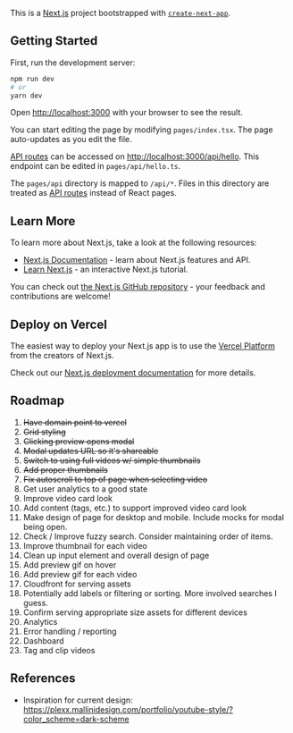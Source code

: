 This is a [Next.js](https://nextjs.org/) project bootstrapped with [`create-next-app`](https://github.com/vercel/next.js/tree/canary/packages/create-next-app).

## Getting Started

First, run the development server:

```bash
npm run dev
# or
yarn dev
```

Open [http://localhost:3000](http://localhost:3000) with your browser to see the result.

You can start editing the page by modifying `pages/index.tsx`. The page auto-updates as you edit the file.

[API routes](https://nextjs.org/docs/api-routes/introduction) can be accessed on [http://localhost:3000/api/hello](http://localhost:3000/api/hello). This endpoint can be edited in `pages/api/hello.ts`.

The `pages/api` directory is mapped to `/api/*`. Files in this directory are treated as [API routes](https://nextjs.org/docs/api-routes/introduction) instead of React pages.

## Learn More

To learn more about Next.js, take a look at the following resources:

- [Next.js Documentation](https://nextjs.org/docs) - learn about Next.js features and API.
- [Learn Next.js](https://nextjs.org/learn) - an interactive Next.js tutorial.

You can check out [the Next.js GitHub repository](https://github.com/vercel/next.js/) - your feedback and contributions are welcome!

## Deploy on Vercel

The easiest way to deploy your Next.js app is to use the [Vercel Platform](https://vercel.com/new?utm_medium=default-template&filter=next.js&utm_source=create-next-app&utm_campaign=create-next-app-readme) from the creators of Next.js.

Check out our [Next.js deployment documentation](https://nextjs.org/docs/deployment) for more details.

## Roadmap
1. ~~Have domain point to vercel~~
2. ~~Grid styling~~
3. ~~Clicking preview opens modal~~
4. ~~Modal updates URL so it's shareable~~
5. ~~Switch to using full videos w/ simple thumbnails~~
6. ~~Add proper thumbnails~~
7. ~~Fix autoscroll to top of page when selecting video~~
8. Get user analytics to a good state
9. Improve video card look
10. Add content (tags, etc.) to support improved video card look
11. Make design of page for desktop and mobile. Include mocks for modal being open.
12. Check / Improve fuzzy search. Consider maintaining order of items.
13. Improve thumbnail for each video
14. Clean up input element and overall design of page
15. Add preview gif on hover
16. Add preview gif for each video
17. Cloudfront for serving assets
18. Potentially add labels or filtering or sorting. More involved searches I guess.
19. Confirm serving appropriate size assets for different devices
20. Analytics
21. Error handling / reporting
22. Dashboard
23. Tag and clip videos

## References
- Inspiration for current design: https://plexx.mallinidesign.com/portfolio/youtube-style/?color_scheme=dark-scheme